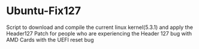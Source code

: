 # Ubuntu-Fix127

Script to download and compile the current linux kernel(5.3.1) and apply the Header127 Patch for people who are experiencing the Header 127 bug with AMD Cards with the UEFI reset bug 
